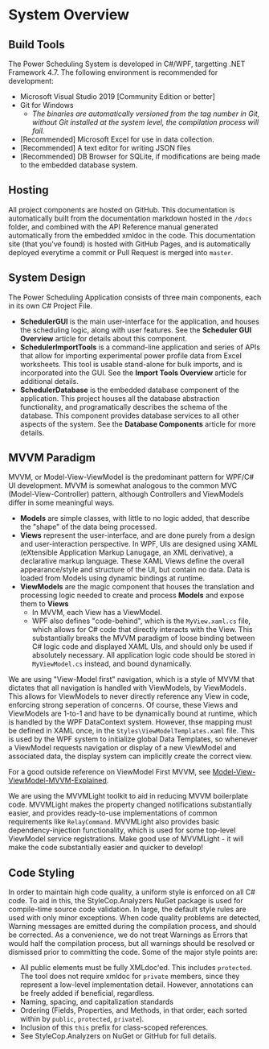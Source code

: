 # System Overview

## Build Tools
The Power Scheduling System is developed in C#/WPF, targetting .NET Framework 4.7. The following environment is recommended for development:
- Microsoft Visual Studio 2019 [Community Edition or better]
- Git for Windows
  - *The binaries are automatically versioned from the tag number in Git, without Git installed at the system level, the compilation process will fail.*
- \[Recommended] Microsoft Excel for use in data collection.
- \[Recommended] A text editor for writing JSON files
- \[Recommended] DB Browser for SQLite, if modifications are being made to the embedded database system.

## Hosting
All project components are hosted on GitHub. This documentation is automatically built from the documentation markdown hosted in the `/docs` folder, and combined with the API Reference manual generated automatically from the embedded xmldoc in the code. This documentation site (that you've found) is hosted with GitHub Pages, and is automatically deployed everytime a commit or Pull Request is merged into `master`.

## System Design
The Power Scheduling Application consists of three main components, each in its own C# Project File.
- **SchedulerGUI** is the main user-interface for the application, and houses the scheduling logic, along with user features. See the **Scheduler GUI Overview** article for details about this component.
- **SchedulerImportTools** is a command-line application and series of APIs that allow for importing experimental power profile data from Excel worksheets. This tool is usable stand-alone for bulk imports, and is incorporated into the GUI. See the **Import Tools Overview** article for additional details.
- **SchedulerDatabase** is the embedded database component of the application. This project houses all the database abstraction functionality, and programatically describes the schema of the database. This component provides database services to all other aspects of the system. See the **Database Components** article for more details.

## MVVM Paradigm
MVVM, or Model-View-ViewModel is the predominant pattern for WPF/C# UI development. MVVM is somewhat analogous to the common MVC (Model-View-Controller) pattern, although Controllers and ViewModels differ in some meaningful ways. 

- **Models** are simple classes, with little to no logic added, that describe the "shape" of the data being processed.
- **Views** represent the user-interface, and are done purely from a design and user-interaction perspective. In WPF, UIs are designed using XAML (eXtensible Application Markup Lanugage, an XML derivative), a declarative markup language. These XAML Views define the overall appearance/style and structure of the UI, but contain no data. Data is loaded from Models using dynamic bindings at runtime.
- **ViewModels** are the magic component that houses the translation and processing logic needed to create and process **Models** and expose them to **Views**
  - In MVVM, each View has a ViewModel.
  - WPF also defines "code-behind", which is the `MyView.xaml.cs` file, which allows for C# code that directly interacts with the View. This substantially breaks the MVVM paradigm of loose binding between C# logic code and displayed XAML UIs, and should only be used if absolutely necessary. All application logic code should be stored in `MyViewModel.cs` instead, and bound dynamically.

We are using "View-Model first" navigation, which is a style of MVVM that dictates that all navigation is handled with ViewModels, by ViewModels. This allows for ViewModels to never directly reference any View in code, enforcing strong seperation of concerns. Of course, these Views and ViewModels are 1-to-1 and have to be dynamically bound at runtime, which is handled by the WPF DataContext system. However, thse mapping must be defined in XAML once, in the  `Styles\ViewModelTemplates.xaml` file. This is used by the WPF system to initialize global Data Templates, so whenever a ViewModel requests navigation or display of a new ViewModel and associated data, the display system can implicitly create the correct view.

For a good outside reference on ViewModel First MVVM, see [Model-View-ViewModel-MVVM-Explained](https://www.wintellect.com/model-view-viewmodel-mvvm-explained/).

We are using the MVVMLight toolkit to aid in reducing MVVM boilerplate code. MVVMLight makes the property changed notifications substantially easier, and provides ready-to-use implementations of common requirements like `RelayCommand`. MVVMLight also provides basic dependency-injection functionality, which is used for some top-level ViewModel service registrations. Make good use of MVVMLight - it will make the code substantially easier and quicker to develop!

## Code Styling
In order to maintain high code quality, a uniform style is enforced on all C# code. To aid in this, the StyleCop.Analyzers NuGet package is used for compile-time source code validation. In large, the default style rules are used with only minor exceptions. When code quality problems are detected, Warning messages are emitted during the compilation process, and should be corrected. As a convenience, we do not treat Warnings as Errors that would half the compilation process, but all warnings should be resolved or dismissed prior to committing the code. Some of the major style points are:
- All public elements must be fully XMLdoc'ed. This includes ```protected```. The tool does not require xmldoc for ```private``` members, since they represent a low-level implementation detail. However, annotations can be freely added if beneficial, regardless.
- Naming, spacing, and capitalization standards
- Ordering (Fields, Properties, and Methods, in that order, each sorted within by `public`, `protected`, `private`).
- Inclusion of this `this` prefix for class-scoped references.
- See StyleCop.Analyzers on NuGet or GitHub for full details.